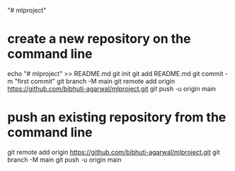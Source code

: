"# mlproject" 

# create a new repository on the command line
echo "# mlproject" >> README.md
git init
git add README.md
git commit -m "first commit"
git branch -M main
git remote add origin https://github.com/bibhuti-agarwal/mlproject.git
git push -u origin main

# push an existing repository from the command line
git remote add origin https://github.com/bibhuti-agarwal/mlproject.git
git branch -M main
git push -u origin main